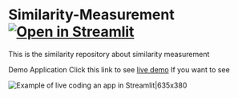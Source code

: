 # Similarity-Measurement [![Open in Streamlit](https://static.streamlit.io/badges/streamlit_badge_black_white.svg)](https://share.streamlit.io/asyrofist/similarity-measurement/main/app.py)
This is the similarity repository about similarity measurement

Demo Application
Click this link to see [live demo](https://measurementsim.herokuapp.com/) If you want to see

![Example of live coding an app in Streamlit|635x380](https://github.com/asyrofist/Similarity-Measurement/blob/main/streamlit-app-2020-11-13-18-11-71.gif)
